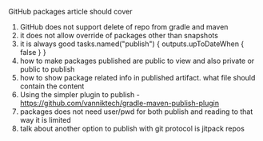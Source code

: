 GitHub packages article should cover

1. GitHub does not support delete of repo from gradle and maven
2. it does not allow override of packages other than snapshots
3. it is always good tasks.named("publish") {
   outputs.upToDateWhen { false }
   }
4. how to make packages published are public to view and also private or public to publish
5. how to show package related info in published artifact. what file should contain the content
6. Using the simpler plugin to publish - https://github.com/vanniktech/gradle-maven-publish-plugin
7. packages does not need user/pwd for both publish and reading to that way it is limited
8. talk about another option to publish with git protocol is jitpack repos
